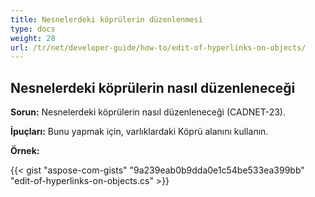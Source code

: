 ```yaml
---
title: Nesnelerdeki köprülerin düzenlenmesi 
type: docs
weight: 28
url: /tr/net/developer-guide/how-to/edit-of-hyperlinks-on-objects/
---
```


## **Nesnelerdeki köprülerin nasıl düzenleneceği**

**Sorun:** Nesnelerdeki köprülerin nasıl düzenleneceği (CADNET-23).

**İpuçları:** Bunu yapmak için, varlıklardaki Köprü alanını kullanın.

**Örnek:**

{{< gist "aspose-com-gists" "9a239eab0b9dda0e1c54be533ea399bb" "edit-of-hyperlinks-on-objects.cs" >}}

